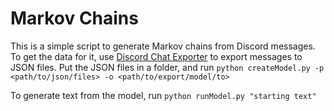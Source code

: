 # Markov Chains

This is a simple script to generate Markov chains from Discord messages. To get the data for it, use [Discord Chat Exporter](https://github.com/Tyrrrz/DiscordChatExporter/tree/master) to export messages to JSON files. Put the JSON files in a folder, and run `python createModel.py -p <path/to/json/files> -o <path/to/export/model/to>`

To generate text from the model, run `python runModel.py "starting text"`
